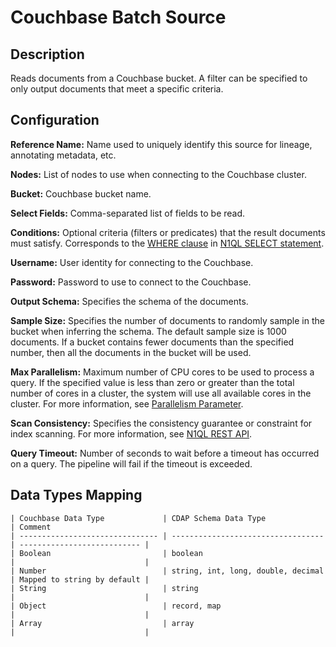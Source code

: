 # Couchbase Batch Source

Description
-----------
Reads documents from a Couchbase bucket. A filter can be specified to only output documents that meet a specific
criteria.

Configuration
-------------

**Reference Name:** Name used to uniquely identify this source for lineage, annotating metadata, etc.

**Nodes:** List of nodes to use when connecting to the Couchbase cluster.

**Bucket:** Couchbase bucket name.

**Select Fields:** Comma-separated list of fields to be read.

**Conditions:** Optional criteria (filters or predicates) that the result documents must satisfy. Corresponds to
the [WHERE clause] in [N1QL SELECT statement].

[WHERE clause]:
https://docs.couchbase.com/server/current/n1ql/n1ql-language-reference/where.html

[N1QL SELECT statement]:
https://docs.couchbase.com/server/current/n1ql/n1ql-language-reference/selectintro.html

**Username:** User identity for connecting to the Couchbase.

**Password:** Password to use to connect to the Couchbase.

**Output Schema:** Specifies the schema of the documents.

**Sample Size:** Specifies the number of documents to randomly sample in the bucket when inferring the schema. 
The default sample size is 1000 documents. If a bucket contains fewer documents than the specified number, then all 
the documents in the bucket will be used.

**Max Parallelism:** Maximum number of CPU cores to be used to process a query. If the specified value is less than
zero or greater than the total number of cores in a cluster, the system will use all available cores in the cluster.
For more information, see [Parallelism Parameter].

[Parallelism Parameter]:
https://docs.couchbase.com/server/6.0/analytics/appendix_2_parameters.html#Parallelism_parameter

**Scan Consistency:** Specifies the consistency guarantee or constraint for index scanning. For more information,
see [N1QL REST API].

[N1QL REST API]:
https://docs.couchbase.com/server/6.0/n1ql/n1ql-rest-api/index.html#table_xmr_grl_lt

**Query Timeout:** Number of seconds to wait before a timeout has occurred on a query. The pipeline will fail if
the timeout is exceeded.

Data Types Mapping
----------

    | Couchbase Data Type             | CDAP Schema Data Type              | Comment
    | ------------------------------- | ---------------------------------- | --------------------------- |
    | Boolean                         | boolean                            |                             |
    | Number                          | string, int, long, double, decimal | Mapped to string by default |
    | String                          | string                             |                             |
    | Object                          | record, map                        |                             |
    | Array                           | array                              |                             |
    

